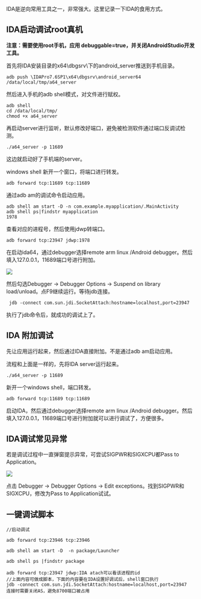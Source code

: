 IDA是逆向常用工具之一，非常强大。这里记录一下IDA的食用方式。

## IDA启动调试root真机

**注意：需要使用root手机，应用 debuggable=true，并关闭AndroidStudio开发工具。**

首先将IDA安装目录的x64\dbgsrv\下的android_server推送到手机目录。

```
adb push \IDAPro7.6SP1\x64\dbgsrv\android_server64  /data/local/tmp/a64_server
```

然后进入手机的adb shell模式，对文件进行赋权。

```
adb shell
cd /data/local/tmp/
chmod +x a64_server
```

再启动server进行监听，默认修改好端口，避免被检测软件通过端口反调试检测。

```
./a64_server -p 11689
```

这边就启动好了手机端的server。

windows shell 新开一个窗口，将端口进行转发。

```
adb forward tcp:11689 tcp:11689
```

通过adb am的调试命令启动应用。

```
adb shell am start -D -n com.example.myapplication/.MainActivity
adb shell ps|findstr myapplication
1978
```

查看对应的进程号，然后使用jdwp转端口。

```
adb forward tcp:23947 jdwp:1978
```

在启动ida64，通过debugger选择remote arm linux /Android debugger。然后填入127.0.0.1，11689端口号进行附加。

![](images\POPO20230409-094414.png)

然后勾选Debugger -> Debugger  Options -> Suspend on library load/unload。点F9继续运行。等待jdb连接。

```
 jdb -connect com.sun.jdi.SocketAttach:hostname=localhost,port=23947
```

执行了jdb命令后，就成功的调试上了。

## IDA 附加调试

先让应用运行起来，然后通过IDA直接附加。不是通过adb am启动应用。

流程和上面是一样的，先将IDA server运行起来。

```
./a64_server -p 11689
```

新开一个windows shell，端口转发。

```
adb forward tcp:11689 tcp:11689
```

启动IDA，然后通过debugger选择remote arm linux /Android debugger。然后填入127.0.0.1，11689端口号进行附加就可以进行调试了，方便很多。



## IDA调试常见异常

若是调试过程中一直弹窗提示异常，可尝试SIGPWR和SIGXCPU都Pass to Application。

![](images\POPO20230409-094428.png)

点击 Debugger -> Debugger  Options -> Edit exceptions。找到SIGPWR和SIGXCPU，修改为Pass to Application试试。

## 一键调试脚本

```
//启动调试

adb forward tcp:23946 tcp:23946 

adb shell am start -D  -n package/Launcher

adb shell ps |findstr package

adb forward tcp:23947 jdwp:IDA atach可以看该进程的id
//上面内容可做成脚本，下面的内容要在IDA设置好调试后，shell窗口执行
jdb -connect com.sun.jdi.SocketAttach:hostname=localhost,port=23947
连接时需要关闭AS，避免8700端口被占用
```

